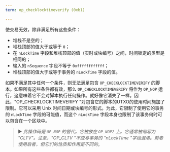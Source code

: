 ```yaml
---
term: op_checklocktimeverify (0xb1)

---
```

使交易无效，除非满足所有这些条件：


- 堆栈不是空的；
- 堆栈顶部的值大于或等于 `0`；
- 在 `nLockTime` 字段和堆栈顶部的值（实时或块编号）之间，时间锁定的类型是相同的；
- 输入的 `nSequence` 字段不等于 `0xffffffffffff`；
- 堆栈顶部的值大于或等于事务的 `nLockTime` 字段的值。

如果不满足其中任何一个条件，则无法满足包含 `OP_CHECKLOCKTIMEVERIFY` 的脚本。如果所有这些条件都有效，那么 `OP_CHECKLOCKTIMEVERIFY` 将作为 `OP_NOP` 运行，这意味着它不会对脚本执行任何操作。就好像它消失了一样。因此，"OP_CHECKLOCKTIMEVERIFY "对包含它的脚本的UTXO的使用时间施加了限制。它可以采用 Unix 时间日期或块编号的形式。为此，它限制了使用它的事务的 `nLockTime` 字段的可能值，而这个 `nLockTime` 字段本身也限制了该事务何时可以包含在一个区块中。

> ► *此操作码是 `OP_NOP` 的替代。它被放在 `OP_NOP2` 上。它通常被缩写为 "CLTV"。注意，"OP_CLTV "不应与事务的 "nLockTime "字段混淆。前者使用后者，但它们的性质和作用是不同的*。